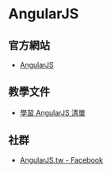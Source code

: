 # AngularJS

## 官方網站

* [AngularJS](https://angularjs.org/)

## 教學文件

* [學習 AngularJS 清單](https://github.com/jmcunningham/AngularJS-Learning/blob/master/ZH-TW.md)

## 社群

* [AngularJS.tw - Facebook](https://www.facebook.com/groups/augularjs.tw/)

